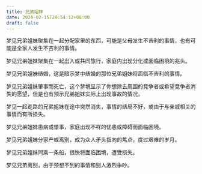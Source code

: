 ```yaml
---
title: 兄弟姐妹
date: 2020-02-15T20:54:12+08:00
draft: false
---
```


梦见兄弟姐妹聚集在一起分配家里的东西，可能是父母发生不吉利的事情，也有可能是全家人发生不吉利的事情。



梦见兄弟姐妹聚集在一起出入或共同旅行，家庭内出现分化或面临困境的兆头。



梦见兄弟姐妹结婚，这是暗示梦中结婚的那位兄弟姐妹将面临不吉利的事情。



梦见兄弟姐妹肇事而死亡，这个梦境显示了你想除去周围的竞争者或希望竞争者消失的愿望，但是也有预示兄弟姐妹实际上出现事故的情况。



梦见一起走路的兄弟姐妹在途中突然消失，事情的结局不好，或由于与亲戚相关的事情而有所损失。



梦见兄弟姐妹患病或肇事，家庭出现不祥的忧患或障碍而面临困境。



梦见兄弟姐妹分家产或离别，成为众人矛头指向的焦点，度过艰难的岁月。



梦见兄弟姐妹同乘一条船，很快将面临困境，遭受损失。



梦见兄弟离别，由于预想不到的事情和别人激烈争吵。

